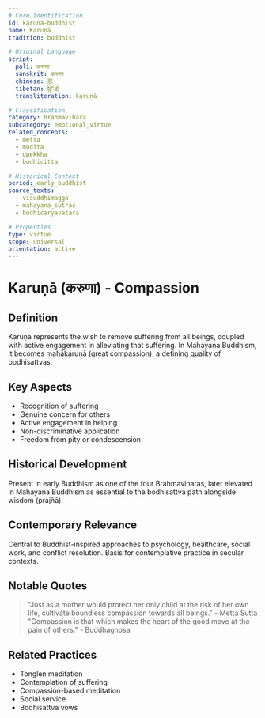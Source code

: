 ```yaml
---
# Core Identification
id: karuna-buddhist
name: Karuṇā
tradition: buddhist

# Original Language
script:
  pali: करुणा
  sanskrit: करुणा
  chinese: 悲
  tibetan: སྙིང་རྗེ་
  transliteration: karuṇā

# Classification
category: brahmavihara
subcategory: emotional_virtue
related_concepts:
  - metta
  - mudita
  - upekkha
  - bodhicitta

# Historical Context
period: early_buddhist
source_texts:
  - visuddhimagga
  - mahayana_sutras
  - bodhicaryavatara

# Properties
type: virtue
scope: universal
orientation: active
---
```


# Karuṇā (करुणा) - Compassion

## Definition
Karuṇā represents the wish to remove suffering from all beings, coupled with active engagement in alleviating that suffering. In Mahayana Buddhism, it becomes mahākaruṇā (great compassion), a defining quality of bodhisattvas.

## Key Aspects
- Recognition of suffering
- Genuine concern for others
- Active engagement in helping
- Non-discriminative application
- Freedom from pity or condescension

## Historical Development
Present in early Buddhism as one of the four Brahmaviharas, later elevated in Mahayana Buddhism as essential to the bodhisattva path alongside wisdom (prajñā).

## Contemporary Relevance
Central to Buddhist-inspired approaches to psychology, healthcare, social work, and conflict resolution. Basis for contemplative practice in secular contexts.

## Notable Quotes
> "Just as a mother would protect her only child at the risk of her own life, cultivate boundless compassion towards all beings." - Metta Sutta
> "Compassion is that which makes the heart of the good move at the pain of others." - Buddhaghosa

## Related Practices
- Tonglen meditation
- Contemplation of suffering
- Compassion-based meditation
- Social service
- Bodhisattva vows
